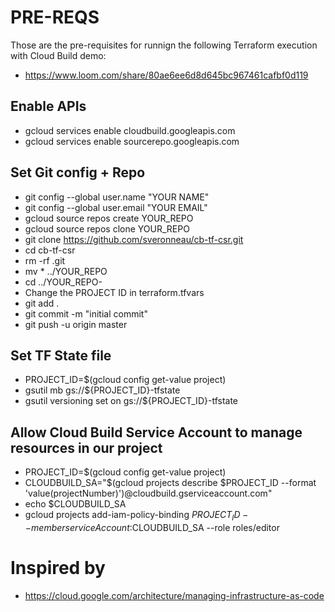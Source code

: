 # PRE-REQS
Those are the pre-requisites for runnign the following Terraform execution with Cloud Build demo:
- https://www.loom.com/share/80ae6ee6d8d645bc967461cafbf0d119

## Enable APIs
- gcloud services enable cloudbuild.googleapis.com
- gcloud services enable sourcerepo.googleapis.com

## Set Git config + Repo
- git config --global user.name "YOUR NAME"
- git config --global user.email "YOUR EMAIL"
- gcloud source repos create YOUR_REPO
- gcloud source repos clone YOUR_REPO
- git clone https://github.com/sveronneau/cb-tf-csr.git
- cd cb-tf-csr
- rm -rf .git
- mv * ../YOUR_REPO
- cd ../YOUR_REPO- 
- Change the PROJECT ID in terraform.tfvars
- git add .
- git commit -m "initial commit"
- git push -u origin master

## Set TF State file
- PROJECT_ID=$(gcloud config get-value project)
- gsutil mb gs://${PROJECT_ID}-tfstate
- gsutil versioning set on gs://${PROJECT_ID}-tfstate

## Allow Cloud Build Service Account to manage resources in our project
- PROJECT_ID=$(gcloud config get-value project)
- CLOUDBUILD_SA="$(gcloud projects describe $PROJECT_ID --format 'value(projectNumber)')@cloudbuild.gserviceaccount.com"
- echo $CLOUDBUILD_SA
- gcloud projects add-iam-policy-binding $PROJECT_ID --member serviceAccount:$CLOUDBUILD_SA --role roles/editor	

# Inspired by
- https://cloud.google.com/architecture/managing-infrastructure-as-code
